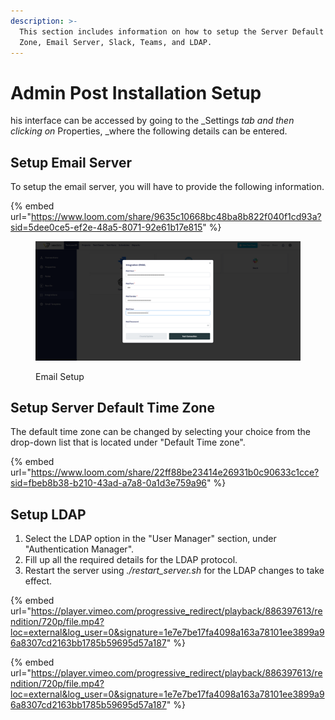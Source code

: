```yaml
---
description: >-
  This section includes information on how to setup the Server Default Time
  Zone, Email Server, Slack, Teams, and LDAP.
---
```


# Admin Post Installation Setup

his interface can be accessed by going to the \_Settings _tab and then clicking on_ Properties, \_where the following details can be entered.

## Setup Email Server

To setup the email server, you will have to provide the following information.

{% embed url="https://www.loom.com/share/9635c10668bc48ba8b822f040f1cd93a?sid=5dee0ce5-ef2e-48a5-8071-92e61b17e815" %}

<figure><img src="../.gitbook/assets/Screenshot 2024-12-13 202010.png" alt=""><figcaption><p>Email Setup</p></figcaption></figure>

## Setup Server Default Time Zone

The default time zone can be changed by selecting your choice from the drop-down list that is located under "Default Time zone".

{% embed url="https://www.loom.com/share/22ff88be23414e26931b0c90633c1cce?sid=fbeb8b38-b210-43ad-a7a8-0a1d3e759a96" %}

## Setup LDAP

1. Select the LDAP option in the "User Manager" section, under "Authentication Manager".
2. Fill up all the required details for the LDAP protocol.
3. Restart the server using _./restart\_server.sh_ for the LDAP changes to take effect.

{% embed url="https://player.vimeo.com/progressive_redirect/playback/886397613/rendition/720p/file.mp4?loc=external&log_user=0&signature=1e7e7be17fa4098a163a78101ee3899a96a8307cd2163bb1785b59695d57a187" %}

{% embed url="https://player.vimeo.com/progressive_redirect/playback/886397613/rendition/720p/file.mp4?loc=external&log_user=0&signature=1e7e7be17fa4098a163a78101ee3899a96a8307cd2163bb1785b59695d57a187" %}
